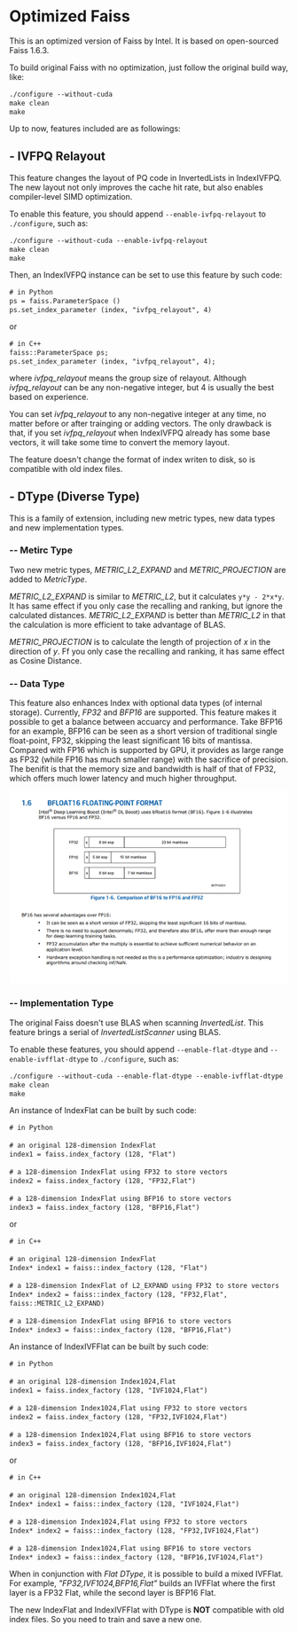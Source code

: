 # Optimized Faiss

This is an optimized version of Faiss by Intel. It is based on open-sourced Faiss 1.6.3.

To build original Faiss with no optimization, just follow the original build way, like:

```
./configure --without-cuda
make clean
make
```

Up to now, features included are as followings:

## - IVFPQ Relayout

This feature changes the layout of PQ code in InvertedLists in IndexIVFPQ. The new layout not only improves the cache hit rate, but also enables compiler-level SIMD optimization.

To enable this feature, you should append `--enable-ivfpq-relayout` to `./configure`, such as:

```
./configure --without-cuda --enable-ivfpq-relayout
make clean
make
```

Then, an IndexIVFPQ instance can be set to use this feature by such code:
```
# in Python
ps = faiss.ParameterSpace ()
ps.set_index_parameter (index, "ivfpq_relayout", 4)
```
or
```
# in C++
faiss::ParameterSpace ps;
ps.set_index_parameter (index, "ivfpq_relayout", 4);
```
where *ivfpq_relayout* means the group size of relayout. Although *ivfpq_relayout* can be any non-negative integer, but 4 is usually the best based on experience.

You can set *ivfpq_relayout* to any non-negative integer at any time, no matter before or after trainging or adding vectors. The only drawback is that, if you set *ivfpq_relayout* when IndexIVFPQ already has some base vectors, it will take some time to convert the memory layout.

The feature doesn't change the format of index writen to disk, so is compatible with old index files.

## - DType (Diverse Type)

This is a family of extension, including new metric types, new data types and new implementation types. 

### -- Metirc Type

Two new metric types, *METRIC_L2_EXPAND* and *METRIC_PROJECTION* are added to *MetricType*.

*METRIC_L2_EXPAND* is similar to *METRIC_L2*, but it calculates `y*y - 2*x*y`. It has same effect if you only case the recalling and ranking, but ignore the calculated distances. *METRIC_L2_EXPAND* is better than *METRIC_L2* in that the calculation is more efficient to take advantage of BLAS.

*METRIC_PROJECTION* is to calculate the length of projection of *x* in the direction of *y*. Ff you only case the recalling and ranking, it has same effect as Cosine Distance.

### -- Data Type

This feature also enhances Index with optional data types (of internal storage). Currently, *FP32* and *BFP16* are supported. This feature makes it possible to get a balance between accuarcy and performance. Take BFP16 for an example, BFP16 can be seen as a short version of traditional single float-point, FP32, skipping the least significant 16 bits of mantissa. Compared with FP16 which is supported by GPU, it provides as large range as FP32 (while FP16 has much smaller range) with the sacrifice of precision. The benifit is that the memory size and bandwidth is half of that of FP32, which offers much lower latency and much higher throughput.

![bfp16](images/bfp16.png)

### -- Implementation Type

The original Faiss doesn't use BLAS when scanning *InvertedList*. This feature brings a serial of *InvertedListScanner* using BLAS.


To enable these features, you should append `--enable-flat-dtype` and `--enable-ivfflat-dtype` to `./configure`, such as:

```
./configure --without-cuda --enable-flat-dtype --enable-ivfflat-dtype
make clean
make
```

An instance of IndexFlat can be built by such code:
```
# in Python

# an original 128-dimension IndexFlat
index1 = faiss.index_factory (128, "Flat")

# a 128-dimension IndexFlat using FP32 to store vectors
index2 = faiss.index_factory (128, "FP32,Flat")

# a 128-dimension IndexFlat using BFP16 to store vectors
index3 = faiss.index_factory (128, "BFP16,Flat")
```
or
```
# in C++

# an original 128-dimension IndexFlat
Index* index1 = faiss::index_factory (128, "Flat")

# a 128-dimension IndexFlat of L2_EXPAND using FP32 to store vectors
Index* index2 = faiss::index_factory (128, "FP32,Flat", faiss::METRIC_L2_EXPAND)

# a 128-dimension IndexFlat using BFP16 to store vectors
Index* index3 = faiss::index_factory (128, "BFP16,Flat")
```

An instance of IndexIVFFlat can be built by such code:
```
# in Python

# an original 128-dimension Index1024,Flat
index1 = faiss.index_factory (128, "IVF1024,Flat")

# a 128-dimension Index1024,Flat using FP32 to store vectors
index2 = faiss.index_factory (128, "FP32,IVF1024,Flat")

# a 128-dimension Index1024,Flat using BFP16 to store vectors
index3 = faiss.index_factory (128, "BFP16,IVF1024,Flat")
```
or
```
# in C++

# an original 128-dimension Index1024,Flat
Index* index1 = faiss::index_factory (128, "IVF1024,Flat")

# a 128-dimension Index1024,Flat using FP32 to store vectors
Index* index2 = faiss::index_factory (128, "FP32,IVF1024,Flat")

# a 128-dimension Index1024,Flat using BFP16 to store vectors
Index* index3 = faiss::index_factory (128, "BFP16,IVF1024,Flat")
```

When in conjunction with *Flat DType*, it is possible to build a mixed IVFFlat. For example, *"FP32,IVF1024,BFP16,Flat"* builds an IVFFlat where the first layer is a FP32 Flat, while the second layer is BFP16 Flat.

The new IndexFlat and IndexIVFFlat with DType is **NOT** compatible with old index files. So you need to train and save a new one.

